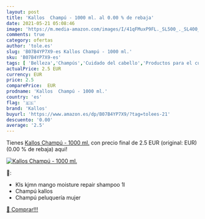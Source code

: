 ```yaml
---
layout: post
title: 'Kallos  Champú - 1000 ml. al 0.00 % de rebaja'
date: 2021-05-21 05:08:46
image: 'https://m.media-amazon.com/images/I/41qFMuxP9FL._SL500_._SL400_.jpg'
comments: true
category: ofertas
author: 'tole.es'
slug: 'B07B4YP7X9-es Kallos Champú - 1000 ml.'
sku: 'B07B4YP7X9-es'
tags: [ 'Belleza','Champús','Cuidado del cabello','Productos para el cuidado del cabello','champú','kallos', ]
actualPrice: 2.5 EUR
currency: EUR
price: 2.5
comparePrice:  EUR
prodname: 'Kallos  Champú - 1000 ml.'
country: 'es'
flag: '🇪🇸'
brand: 'Kallos'
buyurl: 'https://www.amazon.es/dp/B07B4YP7X9/?tag=tolees-21'
descuento: '0.00'
average: '2.5'
---
```


Tienes [Kallos  Champú - 1000 ml.](https://www.amazon.es/dp/B07B4YP7X9/?tag=tolees-21) con precio final de  2.5 EUR (original:  EUR) (0.00 %  de rebaja) aqui!

[![Kallos  Champú - 1000 ml.](https://m.media-amazon.com/images/I/41qFMuxP9FL._SL500_._SL400_.jpg)](https://www.amazon.es/dp/B07B4YP7X9/?tag=tolees-21)

🔎:

- Kls kjmn mango moisture repair shampoo 1l
- Champú kallos
- Champú peluquería mujer

[🛒 Comprar!!!](https://www.amazon.es/dp/B07B4YP7X9/?tag=tolees-21)
